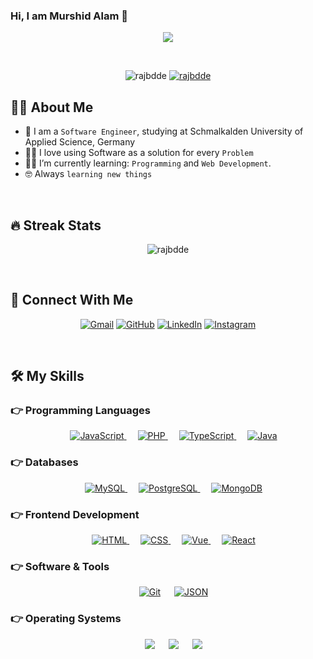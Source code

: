 ### Hi, I am Murshid Alam 👋

<p align="center">
  <a href="https://github.com/DenverCoder1/readme-typing-svg"><img src="https://readme-typing-svg.herokuapp.com?lines=Passionate+Self-Learner;Always%20learning%20new%20things&center=true&width=500&height=50"></a>
</p>

<br>

<p align="center"> 
	<img src="https://komarev.com/ghpvc/?username=rajbdde&label=Profile%20views&color=0e75b6&style=plastic" alt="rajbdde" /> 
	<a href = "https://commits.top/bangladesh.html" target="_blank">
		<img src="https://enx6k5e0wh6seuv.m.pipedream.net/&style=plastic" alt="rajbdde" target="_blank"/> 
	</a>	
</p>

## :sassy_man:  About Me
- :school: I am a `Software Engineer`, studying at Schmalkalden University of Applied Science, Germany
- :technologist: I love using Software as a solution for every `Problem`
- :student: I’m currently learning: `Programming` and `Web Development`.
- :nerd_face: Always `learning new things`

<br>

## 🔥 Streak Stats
<p align="center"><img src="https://github-readme-streak-stats.herokuapp.com/?user=rajbdde&theme=algolia" alt="rajbdde" /></p>

<br>

## 🤝 Connect With Me
<p align="center">
	<a href="mailto:rajbdde@gmail.com"><img img src="https://img.shields.io/badge/gmail-%23EA4335.svg?style=plastic&logo=gmail&logoColor=white" alt="Gmail"/></a>
	<a href="https://github.com/rajbdde"><img src="https://img.shields.io/badge/github-%23181717.svg?style=plastic&logo=github&logoColor=white" alt="GitHub"/></a>
	<a href="https://www.linkedin.com/in/rajsuas/"><img src="https://img.shields.io/badge/linkedin-%230A66C2.svg?style=plastic&logo=linkedin&logoColor=white" alt="LinkedIn"/></a>
	<a href="https://www.instagram.com/murschid_/"><img src="https://img.shields.io/badge/instagram-%23E4405F.svg?style=plastic&logo=instagram&logoColor=white" alt="Instagram"/></a>
</p>

<br>

## 🛠️ My Skills

### 👉 Programming Languages

<p align="center"> 
  &emsp;
  <a href="https://developer.mozilla.org/en-US/docs/Web/JavaScript" target="_blank"> 
     <img alt="JavaScript" src="https://img.shields.io/badge/JavaScript%20-%23F7DF1E.svg?style=plastic&logo=javascript&logoColor=black">
   </a>
  &emsp;
  <a href="https://www.php.net" target="_blank"> 
     <img alt="PHP" src="https://img.shields.io/badge/PHP-777BB4?style=plastic&logo=php&logoColor=white">
   </a>
  &emsp;
  <a href="https://www.typescriptlang.org" target="_blank"> 
     <img alt="TypeScript" src="https://img.shields.io/badge/TypeScript-007ACC?style=plastic&logo=typescript&logoColor=white">
   </a>
  &emsp;
  <a href="https://www.java.com/en" target="_blank"> 
     <img alt="Java" src="https://img.shields.io/badge/Java-ED8B00?style=plastic&logo=openjdk&logoColor=white">
   </a>
</p>

### 👉 Databases

<p align="center"> 
  &emsp;
  <a href="https://www.mysql.com" target="_blank"> 
     <img alt="MySQL" src="https://img.shields.io/badge/MySQL-005C84?style=plastic&logo=mysql&logoColor=white">
   </a>
  &emsp;
  <a href="https://www.postgresql.org" target="_blank"> 
     <img alt="PostgreSQL" src="https://img.shields.io/badge/PostgreSQL-316192?style=plastic&logo=postgresql&logoColor=white">
   </a>
  &emsp;
  <a href="https://www.mongodb.com" target="_blank"> 
     <img alt="MongoDB" src="https://img.shields.io/badge/MongoDB-4EA94B?style=plastic&logo=mongodb&logoColor=white">
   </a>
</p>

### 👉 Frontend Development
<p align="center"> 
  &emsp; 
  <a href="https://www.w3.org/html/" target="_blank"> 
   <img alt="HTML" src="https://img.shields.io/badge/HTML5%20-%23E34F26.svg?style=plastic&logo=html5&logoColor=white">
  </a>   
  &emsp;
  <a href="https://www.w3schools.com/css/" target="_blank">
    <img alt="CSS" src="https://img.shields.io/badge/CSS%20-%231572B6.svg?style=plastic&logo=css3&logoColor=white">
  </a>
  &emsp;
  <a href="https://vuejs.org" target="_blank">
    <img alt="Vue" src="https://img.shields.io/badge/Vue.js-35495E?style=plastic&logo=vue.js&logoColor=4FC08D">
  </a>
  &emsp;
  <a href="https://reactjs.org" target="_blank">
    <img alt="React" src="https://img.shields.io/badge/React-20232A?style=plastic&logo=react&logoColor=61DAFB">
  </a>
</p>

 ### 👉 Software & Tools
 
<p align="center">
  &emsp;
    <a href="#"><img alt="Git" src="https://img.shields.io/badge/Git%20-%23F05033.svg?style=plastic&logo=git&logoColor=white"></a>
  &emsp;
    <a href="#"><img alt="JSON" img src="https://img.shields.io/badge/json-%23000000.svg?style=plastic&logo=json&logoColor=white"></a>
</p>
 

 ### 👉 Operating Systems
 
<p align="center">
  &emsp;
    <a href="#"><img src="https://img.shields.io/badge/Windows-0078D6?style=plastic&logo=windows&logoColor=white"></a>
  &emsp;
    <a href="#"><img src="https://img.shields.io/badge/mac%20os-000000?style=plastic&logo=apple&logoColor=whit"></a>
  &emsp;
    <a href="#"><img src="https://img.shields.io/badge/Linux-FCC624?style=plastic&logo=linux&logoColor=black"></a>
</p>

<br/>

<!--
**rajbdde/rajbdde** is a ✨ _special_ ✨ repository because its `README.md` (this file) appears on your GitHub profile.

Here are some ideas to get you started:

- 🔭 I’m currently working on ...
- 🌱 I’m currently learning ...
- 👯 I’m looking to collaborate on ...
- 🤔 I’m looking for help with ...
- 💬 Ask me about ...
- 📫 How to reach me: ...
- 😄 Pronouns: ...
- ⚡ Fun fact: ...
-->
